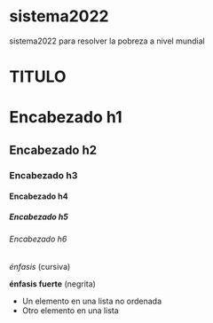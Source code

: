 # sistema2022
sistema2022 para resolver la pobreza a nivel mundial 

# TITULO #



# Encabezado h1 
## Encabezado h2
### Encabezado h3
#### Encabezado h4
##### Encabezado h5
###### Encabezado h6



*énfasis* (cursiva)

**énfasis fuerte** (negrita)


* Un elemento en una lista no ordenada
* Otro elemento en una lista

